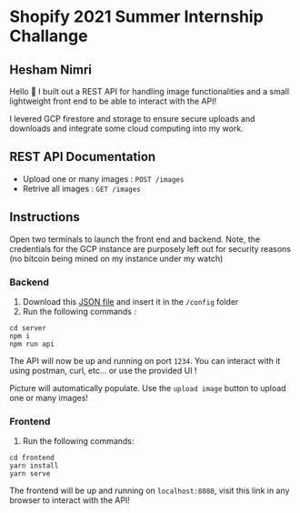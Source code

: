 
# Shopify 2021 Summer Internship Challange

## Hesham Nimri

Hello 👋 I built out a REST API for handling image functionalities and a small lightweight front end to be able to interact with the API!

I levered GCP firestore and storage to ensure secure uploads and downloads and integrate some cloud computing into my work. 

## REST API Documentation

- Upload one or many images : `POST /images`
- Retrive all images : `GET /images`

## Instructions

Open two terminals to launch the front end and backend. Note, the credentials for the GCP instance are purposely left out for security reasons (no bitcoin being mined on my instance under my watch)

### Backend

1. Download this [JSON file](https://drive.google.com/file/d/1ct-hftF4K6IFmuKbo3I55uUvo9hdacQZ/view?usp=sharing) and insert it in the `/config` folder 
2. Run the following commands :

```
cd server
npm i 
npm run api
```

The API will now be up and running on port `1234`. You can interact with it using postman, curl, etc... or use the provided UI !

Picture will automatically populate. Use the `upload image` button to upload one or many images!

### Frontend

1. Run the following commands:

```
cd frontend
yarn install
yarn serve
```

The frontend will be up and running on `localhost:8080`, visit this link in any browser to interact with the API!

